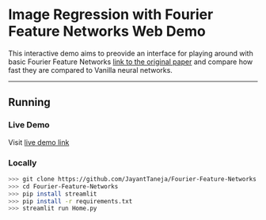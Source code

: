 # Image Regression with Fourier Feature Networks Web Demo

This interactive demo aims to preovide an interface for playing around with basic Fourier Feature Networks [link to the original paper](https://arxiv.org/abs/2006.10739) and compare how fast they are compared to Vanilla neural networks.

---

## Running

### Live Demo
Visit [live demo link](https://fourier-feature-networks.streamlit.app/)

### Locally

```bash
>>> git clone https://github.com/JayantTaneja/Fourier-Feature-Networks.git
>>> cd Fourier-Feature-Networks
>>> pip install streamlit
>>> pip install -r requirements.txt
>>> streamlit run Home.py
```